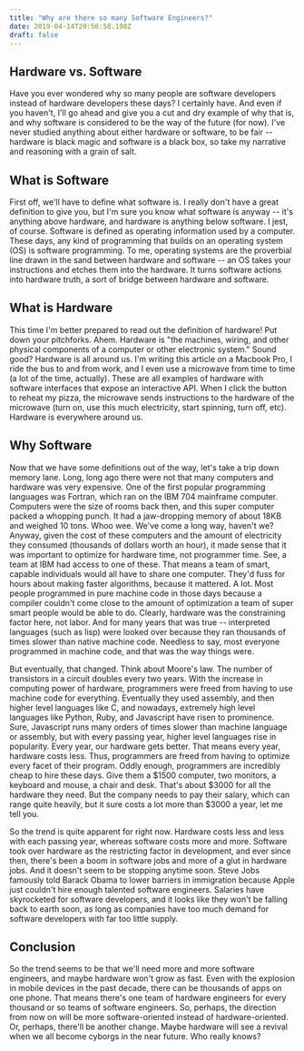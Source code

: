 ```yaml
---
title: "Why are there so many Software Engineers?"
date: 2019-04-14T20:56:58.198Z
draft: false
---
```


## Hardware vs. Software

Have you ever wondered why so many people are software developers instead of hardware developers these days? I certainly have. And even if you haven't, I'll go ahead and give you a cut and dry example of why that is, and why software is considered to be the way of the future (for now). I've never studied anything about either hardware or software, to be fair -- hardware is black magic and software is a black box, so take my narrative and reasoning with a grain of salt.

## What is Software

First off, we'll have to define what software is. I really don't have a great definition to give you, but I'm sure you know what software is anyway -- it's anything above hardware, and hardware is anything below software. I jest, of course. Software is defined as operating information used by a computer. These days, any kind of programming that builds on an operating system (OS) is software programming. To me, operating systems are the proverbial line drawn in the sand between hardware and software -- an OS takes your instructions and etches them into the hardware. It turns software actions into hardware truth, a sort of bridge between hardware and software.

## What is Hardware

This time I'm better prepared to read out the definition of hardware! Put down your pitchforks. Ahem. Hardware is "the machines, wiring, and other physical components of a computer or other electronic system." Sound good? Hardware is all around us. I'm writing this article on a Macbook Pro, I ride the bus to and from work, and I even use a microwave from time to time (a lot of the time, actually). These are all examples of hardware with software interfaces that expose an interactive API. When I click the button to reheat my pizza, the microwave sends instructions to the hardware of the microwave (turn on, use this much electricity, start spinning, turn off, etc). Hardware is everywhere around us.

## Why Software

Now that we have some definitions out of the way, let's take a trip down memory lane. Long, long ago there were not that many computers and hardware was very expensive. One of the first popular programming languages was Fortran, which ran on the IBM 704 mainframe computer. Computers were the size of rooms back then, and this super computer packed a whopping punch. It had a jaw-dropping memory of about 18KB and weighed 10 tons. Whoo wee. We've come a long way, haven't we? Anyway, given the cost of these computers and the amount of electricity they consumed (thousands of dollars worth an hour), it made sense that it was important to optimize for hardware time, not programmer time. See, a team at IBM had access to one of these. That means a team of smart, capable individuals would all have to share one computer. They'd fuss for hours about making faster algorithms, because it mattered. A lot. Most people programmed in pure machine code in those days because a compiler couldn't come close to the amount of optimization a team of super smart people would be able to do. Clearly, hardware was the constraining factor here, not labor. And for many years that was true -- interpreted languages (such as lisp) were looked over because they ran thousands of times slower than native machine code. Needless to say, most everyone programmed in machine code, and that was the way things were.

But eventually, that changed. Think about Moore's law. The number of transistors in a circuit doubles every two years. With the increase in computing power of hardware, programmers were freed from having to use machine code for everything. Eventually they used assembly, and then higher level languages like C, and nowadays, extremely high level languages like Python, Ruby, and Javascript have risen to prominence. Sure, Javascript runs many orders of times slower than machine language or assembly, but with every passing year, higher level languages rise in popularity. Every year, our hardware gets better. That means every year, hardware costs less. Thus, programmers are freed from having to optimize every facet of their program. Oddly enough, programmers are incredibly cheap to hire these days. Give them a $1500 computer, two monitors, a keyboard and mouse, a chair and desk.  That's about $3000 for all the hardware they need. But the company needs to pay their salary, which can range quite heavily, but it sure costs a lot more than \$3000 a year, let me tell you.

So the trend is quite apparent for right now. Hardware costs less and less with each passing year, whereas software costs more and more. Software took over hardware as the restricting factor in development, and ever since then, there's been a boom in software jobs and more of a glut in hardware jobs. And it doesn't seem to be stopping anytime soon. Steve Jobs famously told Barack Obama to lower barriers in immigration because Apple just couldn't hire enough talented software engineers. Salaries have skyrocketed for software developers, and it looks like they won't be falling back to earth soon, as long as companies have too much demand for software developers with far too little supply.

## Conclusion

So the trend seems to be that we'll need more and more software engineers, and maybe hardware won't grow as fast. Even with the explosion in mobile devices in the past decade, there can be thousands of apps on one phone. That means there's one team of hardware engineers for every thousand or so teams of software engineers. So, perhaps, the direction from now on will be more software-oriented instead of hardware-oriented. Or, perhaps, there'll be another change. Maybe hardware will see a revival when we all become cyborgs in the near future. Who really knows?
